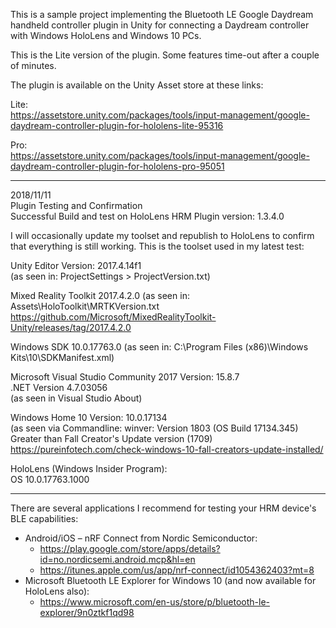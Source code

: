 This is a sample project implementing the Bluetooth LE Google Daydream handheld controller plugin in Unity for connecting a Daydream controller with Windows HoloLens and Windows 10 PCs.  
  
This is the Lite version of the plugin. Some features time-out after a couple of minutes.  
  
The plugin is available on the Unity Asset store at these links:  
  
Lite:    
https://assetstore.unity.com/packages/tools/input-management/google-daydream-controller-plugin-for-hololens-lite-95316  
  
Pro:  
https://assetstore.unity.com/packages/tools/input-management/google-daydream-controller-plugin-for-hololens-pro-95051  


-----------  
    
2018/11/11  
Plugin Testing and Confirmation  
Successful Build and test on HoloLens HRM Plugin version: 1.3.4.0  
    
I will occasionally update my toolset and republish to HoloLens to confirm that everything is still working. This is the toolset used in my latest test:
   
Unity Editor Version: 2017.4.14f1  
(as seen in: ProjectSettings > ProjectVersion.txt)  
  
Mixed Reality Toolkit 2017.4.2.0 (as seen in: Assets\HoloToolkit\MRTKVersion.txt  
https://github.com/Microsoft/MixedRealityToolkit-Unity/releases/tag/2017.4.2.0  
  
Windows SDK 10.0.17763.0 (as seen in: C:\Program Files (x86)\Windows Kits\10\SDKManifest.xml)  
  
Microsoft Visual Studio Community 2017 Version: 15.8.7  
.NET Version 4.7.03056  
(as seen in Visual Studio About)  
  
Windows Home 10 Version: 10.0.17134  
(as seen via Commandline: winver: Version 1803 (OS Build 17134.345)  
Greater than Fall Creator's Update version (1709)  
https://pureinfotech.com/check-windows-10-fall-creators-update-installed/  
  
HoloLens (Windows Insider Program):  
OS 10.0.17763.1000  

-----------  
  
There are several applications I recommend for testing your HRM device's BLE capabilities:  
- Android/iOS – nRF Connect from Nordic Semiconductor:  
  - https://play.google.com/store/apps/details?id=no.nordicsemi.android.mcp&hl=en  
  - https://itunes.apple.com/us/app/nrf-connect/id1054362403?mt=8  
- Microsoft Bluetooth LE Explorer for Windows 10 (and now available for HoloLens also):  
  - https://www.microsoft.com/en-us/store/p/bluetooth-le-explorer/9n0ztkf1qd98  
  
 
